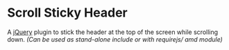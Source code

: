 # Scroll Sticky Header

A [jQuery](https://jquery.com "jQuery") plugin to stick the header at the top of the screen while scrolling down.
_(Can be used as stand-alone include or with requirejs/ amd module)_
